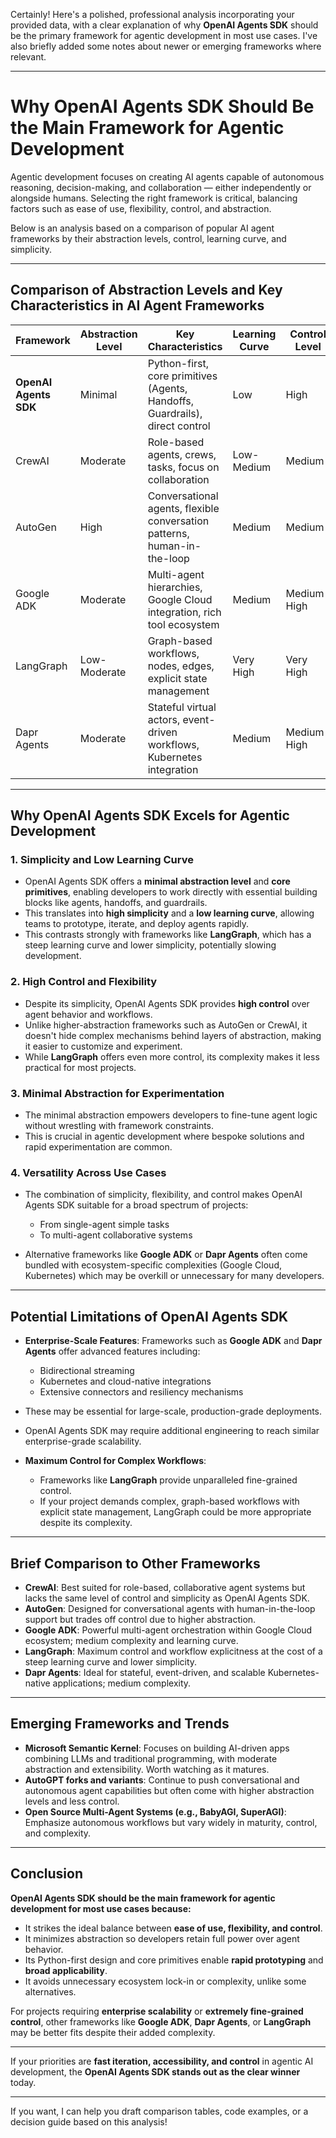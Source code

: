 Certainly! Here's a polished, professional analysis incorporating your provided data, with a clear explanation of why **OpenAI Agents SDK** should be the primary framework for agentic development in most use cases. I've also briefly added some notes about newer or emerging frameworks where relevant.

---

# Why OpenAI Agents SDK Should Be the Main Framework for Agentic Development

Agentic development focuses on creating AI agents capable of autonomous reasoning, decision-making, and collaboration — either independently or alongside humans. Selecting the right framework is critical, balancing factors such as ease of use, flexibility, control, and abstraction.

Below is an analysis based on a comparison of popular AI agent frameworks by their abstraction levels, control, learning curve, and simplicity.

---

## Comparison of Abstraction Levels and Key Characteristics in AI Agent Frameworks

| Framework             | Abstraction Level | Key Characteristics                                                          | Learning Curve | Control Level | Simplicity |
| --------------------- | ----------------- | ---------------------------------------------------------------------------- | -------------- | ------------- | ---------- |
| **OpenAI Agents SDK** | Minimal           | Python-first, core primitives (Agents, Handoffs, Guardrails), direct control | Low            | High          | High       |
| CrewAI                | Moderate          | Role-based agents, crews, tasks, focus on collaboration                      | Low-Medium     | Medium        | Medium     |
| AutoGen               | High              | Conversational agents, flexible conversation patterns, human-in-the-loop     | Medium         | Medium        | Medium     |
| Google ADK            | Moderate          | Multi-agent hierarchies, Google Cloud integration, rich tool ecosystem       | Medium         | Medium-High   | Medium     |
| LangGraph             | Low-Moderate      | Graph-based workflows, nodes, edges, explicit state management               | Very High      | Very High     | Low        |
| Dapr Agents           | Moderate          | Stateful virtual actors, event-driven workflows, Kubernetes integration      | Medium         | Medium-High   | Medium     |

---

## Why OpenAI Agents SDK Excels for Agentic Development

### 1. **Simplicity and Low Learning Curve**

* OpenAI Agents SDK offers a **minimal abstraction level** and **core primitives**, enabling developers to work directly with essential building blocks like agents, handoffs, and guardrails.
* This translates into **high simplicity** and a **low learning curve**, allowing teams to prototype, iterate, and deploy agents rapidly.
* This contrasts strongly with frameworks like **LangGraph**, which has a steep learning curve and lower simplicity, potentially slowing development.

### 2. **High Control and Flexibility**

* Despite its simplicity, OpenAI Agents SDK provides **high control** over agent behavior and workflows.
* Unlike higher-abstraction frameworks such as AutoGen or CrewAI, it doesn't hide complex mechanisms behind layers of abstraction, making it easier to customize and experiment.
* While **LangGraph** offers even more control, its complexity makes it less practical for most projects.

### 3. **Minimal Abstraction for Experimentation**

* The minimal abstraction empowers developers to fine-tune agent logic without wrestling with framework constraints.
* This is crucial in agentic development where bespoke solutions and rapid experimentation are common.

### 4. **Versatility Across Use Cases**

* The combination of simplicity, flexibility, and control makes OpenAI Agents SDK suitable for a broad spectrum of projects:

  * From single-agent simple tasks
  * To multi-agent collaborative systems
* Alternative frameworks like **Google ADK** or **Dapr Agents** often come bundled with ecosystem-specific complexities (Google Cloud, Kubernetes) which may be overkill or unnecessary for many developers.

---

## Potential Limitations of OpenAI Agents SDK

* **Enterprise-Scale Features**: Frameworks such as **Google ADK** and **Dapr Agents** offer advanced features including:

  * Bidirectional streaming
  * Kubernetes and cloud-native integrations
  * Extensive connectors and resiliency mechanisms

* These may be essential for large-scale, production-grade deployments.

* OpenAI Agents SDK may require additional engineering to reach similar enterprise-grade scalability.

* **Maximum Control for Complex Workflows**:

  * Frameworks like **LangGraph** provide unparalleled fine-grained control.
  * If your project demands complex, graph-based workflows with explicit state management, LangGraph could be more appropriate despite its complexity.

---

## Brief Comparison to Other Frameworks

* **CrewAI**: Best suited for role-based, collaborative agent systems but lacks the same level of control and simplicity as OpenAI Agents SDK.
* **AutoGen**: Designed for conversational agents with human-in-the-loop support but trades off control due to higher abstraction.
* **Google ADK**: Powerful multi-agent orchestration within Google Cloud ecosystem; medium complexity and learning curve.
* **LangGraph**: Maximum control and workflow explicitness at the cost of a steep learning curve and lower simplicity.
* **Dapr Agents**: Ideal for stateful, event-driven, and scalable Kubernetes-native applications; medium complexity.

---

## Emerging Frameworks and Trends

* **Microsoft Semantic Kernel**: Focuses on building AI-driven apps combining LLMs and traditional programming, with moderate abstraction and extensibility. Worth watching as it matures.
* **AutoGPT forks and variants**: Continue to push conversational and autonomous agent capabilities but often come with higher abstraction levels and less control.
* **Open Source Multi-Agent Systems (e.g., BabyAGI, SuperAGI)**: Emphasize autonomous workflows but vary widely in maturity, control, and complexity.

---

## Conclusion

**OpenAI Agents SDK should be the main framework for agentic development for most use cases because:**

* It strikes the ideal balance between **ease of use, flexibility, and control**.
* It minimizes abstraction so developers retain full power over agent behavior.
* Its Python-first design and core primitives enable **rapid prototyping** and **broad applicability**.
* It avoids unnecessary ecosystem lock-in or complexity, unlike some alternatives.

For projects requiring **enterprise scalability** or **extremely fine-grained control**, other frameworks like **Google ADK**, **Dapr Agents**, or **LangGraph** may be better fits despite their added complexity.

---

If your priorities are **fast iteration, accessibility, and control** in agentic AI development, the **OpenAI Agents SDK stands out as the clear winner** today.

---

If you want, I can help you draft comparison tables, code examples, or a decision guide based on this analysis!

